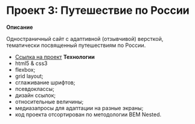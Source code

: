 # Проект 3: Путешествие по России

**Описание**

Одностраничный сайт с адаптивной (отзывчивой) версткой, тематически посвященный путешествиям по России.
* [Ссылка на проект](https://jusstes.github.io/russian-travel/)
**Технологии**
* html5 & css3
* flexbox;
* grid layout;
* сглаживание шрифтов;
* псевдоклассы;
* дизайн ссылок;
* относительные величины;
* медиазапросы для адаптации на разные экраны;
* код проекта отсортирован по методологии BEM Nested.

